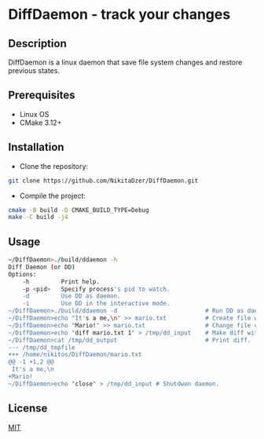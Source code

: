 # DiffDaemon - track your changes

## Description
DiffDaemon is a linux daemon that save file system changes and restore previous states.

## Prerequisites

- Linux OS
- CMake 3.12+

## Installation
* Clone the repository:
```sh
git clone https://github.com/NikitaDzer/DiffDaemon.git
 ```

* Compile the project:
```sh
cmake -B build -D CMAKE_BUILD_TYPE=Debug
make -C build -j4
```

## Usage
```sh
~/DiffDaemon>./build/ddaemon -h
Diff Daemon (or DD)
Options:
	-h         Print help.
	-p <pid>   Specify process's pid to watch.
	-d         Use DD as daemon.
	-i         Use DD in the interactive mode.
~/DiffDaemon>./build/ddaemon -d                         # Run DD as daemon.
~/DiffDaemon>echo "It's a me,\n" >> mario.txt           # Create file with the initial text.
~/DiffDaemon>echo "Mario!" >> mario.txt                 # Change file content.
~/DiffDaemon>echo "diff mario.txt 1" > /tmp/dd_input    # Make diff with the previous (current - 1) state.
~/DiffDaemon>cat /tmp/dd_output                         # Print diff.
--- /tmp/dd_tmpfile
+++ /home/nikitos/DiffDaemon/mario.txt
@@ -1 +1,2 @@
 It's a me,\n
+Mario!
~/DiffDaemon>echo "close" > /tmp/dd_input # Shutdwon daemon.
```

## License
[MIT](https://choosealicense.com/licenses/mit/)
